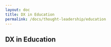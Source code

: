 ```yaml
---
layout: doc
title: DX in Education
permalink: /docs/thought-leadership/education
---
```


<section class="section">
    <div class="container">
        <h2>DX in Education</h2>
    </div>
</section>